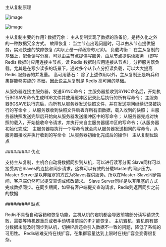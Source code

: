 主从复制原理

![image](https://github.com/Lincoln-dac/kube-linux/blob/master/pic/v2-e189fefabf47452bb5855d6bb06e9e08_720w.jpg)


![image](https://github.com/Lincoln-dac/kube-linux/blob/master/pic/645.png)

主从复制主要的作用?
数据冗余： 主从复制实现了数据的热备份，是持久化之外的一种数据冗余方式。
故障恢复： 当主节点出现问题时，可以由从节点提供服务，实现快速的故障恢复 *(实际上是一种服务的冗余)*。
负载均衡： 在主从复制的基础上，配合读写分离，可以由主节点提供写服务，由从节点提供读服务 （即写 Redis 数据时应用连接主节点，读 Redis 数据时应用连接从节点），分担服务器负载。尤其是在写少读多的场景下，通过多个从节点分担读负载，可以大大提高 Redis 服务器的并发量。
高可用基石： 除了上述作用以外，主从复制还是哨兵和集群能够实施的 基础，因此说主从复制是 Redis 高可用的基础。

从服务器连接主服务器，发送SYNC命令；
主服务器接收到SYNC命名后，开始执行BGSAVE命令生成RDB文件并使用缓冲区记录此后执行的所有写命令；
主服务器BGSAVE执行完后，向所有从服务器发送快照文件，并在发送期间继续记录被执行的写命令；
从服务器收到快照文件后丢弃所有旧数据，载入收到的快照；
主服务器快照发送完毕后开始向从服务器发送缓冲区中的写命令；
从服务器完成对快照的载入，开始接收命令请求，并执行来自主服务器缓冲区的写命令；（从服务器初始化完成）
主服务器每执行一个写命令就会向从服务器发送相同的写命令，从服务器接收并执行收到的写命令（从服务器初始化完成后的操作）
主从复制优缺点

#########
优点

支持主从复制，主机会自动将数据同步到从机，可以进行读写分离
Slave同样可以接受其它Slaves的连接和同步请求，这样可以有效的分载Master的同步压力。
Master Server是以非阻塞的方式为Slaves提供服务。所以在Master-Slave同步期间，客户端仍然可以提交查询或修改请求。
Slave Server同样是以非阻塞的方式完成数据同步。在同步期间，如果有客户端提交查询请求，Redis则返回同步之前的数据

#########
缺点

Redis不具备自动容错和恢复功能，主机从机的宕机都会导致前端部分读写请求失败，需要等待机器重启或者手动切换前端的IP才能恢复。
主机宕机，宕机前有部分数据未能及时同步到从机，切换IP后还会引入数据不一致的问题，降低了系统的可用性。
Redis较难支持在线扩容，在集群容量达到上限时在线扩容会变得很复杂。
